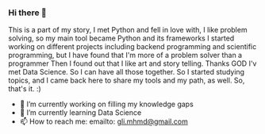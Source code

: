 ### Hi there 👋
This is a part of my story,
I met Python and fell in love with, 
I like problem solving, so my main tool became Python and its frameworks 
I started working on different projects including backend programming and scientific programming, but I have found that I'm more of a problem solver than a programmer
Then I found out that I like art and story telling. 
Thanks GOD I'v met Data Science. So I can have all those together. So I started studying topics, and I came back here to share my tools and my path, as well. 
So, that's it. :) 

- 🔭 I’m currently working on filling my knowledge gaps
- 🌱 I’m currently learning Data Science 
- 📫 How to reach me: emailto: gli.mhmd@gmail.com

<!--
**mohammadgoli/mohammadgoli** is a ✨ _special_ ✨ repository because its `README.md` (this file) appears on your GitHub profile.

Here are some ideas to get you started:

- 🔭 I’m currently working on 
- 🌱 I’m currently learning ...
- 👯 I’m looking to collaborate on ...
- 🤔 I’m looking for help with ...
- 💬 Ask me about ...
- 📫 How to reach me: ...
- 😄 Pronouns: ...
- ⚡ Fun fact: ...
-->


